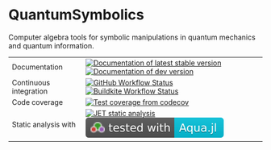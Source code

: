 # QuantumSymbolics

Computer algebra tools for symbolic manipulations in quantum mechanics and quantum information.

<table>
    <tr>
        <td>Documentation</td>
        <td>
            <a href="https://quantumsavory.github.io/QuantumSymbolics.jl/stable"><img src="https://img.shields.io/badge/docs-stable-blue.svg" alt="Documentation of latest stable version"></a>
            <a href="https://quantumsavory.github.io/QuantumSymbolics.jl/dev"><img src="https://img.shields.io/badge/docs-dev-blue.svg" alt="Documentation of dev version"></a>
        </td>
    </tr><tr></tr>
    <tr>
        <td>Continuous integration</td>
        <td>
            <a href="https://github.com/QuantumSavory/QuantumSymbolics.jl/actions?query=workflow%3ACI+branch%3Amain"><img src="https://img.shields.io/github/actions/workflow/status/QuantumSavory/QuantumSymbolics.jl/ci.yml?branch=main" alt="GitHub Workflow Status"></a>
            <a href="https://buildkite.com/quantumsavory/quantumsymbolics"><img src="https://badge.buildkite.com/f5d8fe7ebb50cf445cec53e9fc47052e4613af3682c2668371.svg" alt="Buildkite Workflow Status"></a>
        </td>
    </tr><tr></tr>
    <tr>
        <td>Code coverage</td>
        <td>
            <a href="https://codecov.io/gh/QuantumSavory/QuantumSymbolics.jl"><img src="https://img.shields.io/codecov/c/gh/QuantumSavory/QuantumSymbolics.jl?label=codecov" alt="Test coverage from codecov"></a>
        </td>
    </tr><tr></tr>
    <tr>
        <td>Static analysis with</td>
        <td>
            <a href="https://github.com/aviatesk/JET.jl"><img src="https://img.shields.io/badge/JET.jl-%E2%9C%88%EF%B8%8F-9cf" alt="JET static analysis"></a>
            <a href="https://github.com/JuliaTesting/Aqua.jl"><img src="https://raw.githubusercontent.com/JuliaTesting/Aqua.jl/master/badge.svg" alt="Aqua QA"></a>
        </td>
    </tr>
</table>
